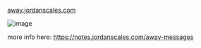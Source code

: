 [away.jordanscales.com](https://away.jordanscales.com)

![image](https://github.com/jdan/away-message/assets/287268/c8d1f942-e10b-42a0-a5b6-5a1d910c851d)

more info here: https://notes.jordanscales.com/away-messages
